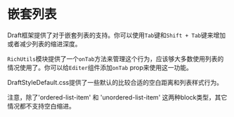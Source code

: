 # 嵌套列表

Draft框架提供了对于嵌套列表的支持。你可以使用`Tab`键和`Shift + Tab`键来增加或者减少列表的缩进深度。

`RichUtils`模块提供了一个`onTab`方法来管理这个行为，应该够大多数使用列表的情况使用了。你可以给`Editer`组件添加`onTab` prop来使用这一功能。

DraftStyleDefault.css提供了一些默认的比较合适的空白距离和列表样式行为。

注意，除了'ordered-list-item' 和 'unordered-list-item' 这两种block类型，其它情况都不支持空白缩进。
